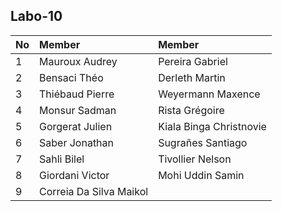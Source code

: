 ## Labo-10

|No|Member|Member|
|:---|:---|:---|
|1|Mauroux Audrey|Pereira Gabriel|
|2|Bensaci Théo|Derleth Martin|
|3|Thiébaud Pierre|Weyermann Maxence|
|4|Monsur Sadman|Rista Grégoire|
|5|Gorgerat Julien|Kiala Binga Christnovie|
|6|Saber Jonathan|Sugrañes Santiago|
|7|Sahli Bilel|Tivollier Nelson|
|8|Giordani Victor|Mohi Uddin Samin|
|9|Correia Da Silva Maikol|
